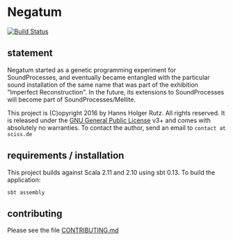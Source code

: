 # Negatum

[![Build Status](https://travis-ci.org/Sciss/Negatum.svg?branch=master)](https://travis-ci.org/Sciss/Negatum)

## statement

Negatum started as a genetic programming experiment for SoundProcesses,
and eventually became entangled with the particular sound installation of
the same name that was part of the exhibition "Imperfect Reconstruction".
In the future, its extensions to SoundProcesses will become part of
SoundProcesses/Mellite.

This project is (C)opyright 2016 by Hanns Holger Rutz. All rights reserved.
It is released under the [GNU General Public License](https://raw.github.com/Sciss/Negatum/master/LICENSE) v3+ and comes with absolutely no warranties. 
To contact the author, send an email to `contact at sciss.de`

## requirements / installation

This project builds against Scala 2.11 and 2.10 using sbt 0.13.
To build the application:

    sbt assembly

## contributing

Please see the file [CONTRIBUTING.md](CONTRIBUTING.md)

